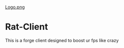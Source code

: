 [Logo.png](https://cdn.discordapp.com/attachments/1168232177574625410/1187123718334451822/icon.png?ex=6595be1e&is=6583491e&hm=6e3d261f7bc1b6a802255d4a0b9e0f6030c719584f568dced056bca014b47d63&)

# Rat-Client
This is a forge client designed to boost ur fps like crazy
